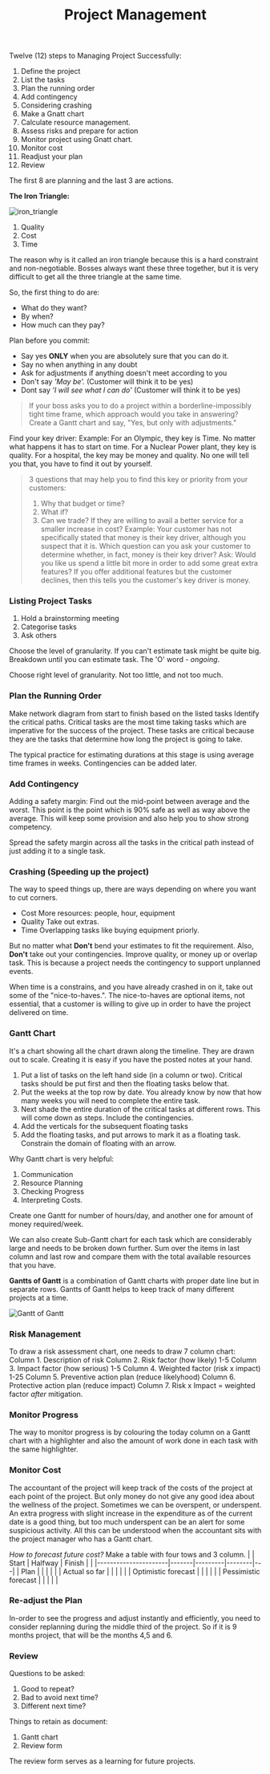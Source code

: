 ﻿---
layout: post
title: Project Management
categories: [Research, Tech]
---


Twelve (12) steps to Managing Project Successfully:

1. Define the project
2. List the tasks
3. Plan the running order
4. Add contingency
5. Considering crashing
6. Make a Gnatt chart
7. Calculate resource management.
8. Assess risks and prepare for action 
9. Monitor project using Gnatt chart.
10. Monitor cost
11. Readjust your plan
12. Review

The first 8 are planning and the last 3 are actions. 

**The Iron Triangle:**

![iron_triangle]({{site.baseurl}}/assets/img/2023-03-04-project_management_iron_triangle.jpg)

1. Quality
2. Cost
3. Time

The reason why is it called an iron triangle because this is a hard constraint and non-negotiable. Bosses always want these three together, but it is very difficult to get all the three triangle at the same time. 

So, the first thing to do are:

- What do they want?
- By when?
- How much can they pay?

Plan before you commit:

- Say yes **ONLY** when you are absolutely sure that you can do it.
- Say no when anything in any doubt
- Ask for adjustments if anything doesn't meet according to you
- Don't say *'May be'.* (Customer will think it to be yes)
- Dont say *'I will see what I can do'* (Customer will think it to be yes)

> If your boss asks you to do a project within a borderline-impossibly tight time frame, which approach would you take in answering?
> Create a Gantt chart and say, "Yes, but only with adjustments."

Find your key driver: 
Example: For an Olympic, they key is Time. No matter what happens it has to start on time. For a Nuclear Power plant, they key is quality. For a hospital, the key may be money and quality. 
No one will tell you that, you have to find it out by yourself. 

> 3 questions that may help you to find this key or priority from your customers:
> 1. Why that budget or time?
> 2. What if?
> 3. Can we trade? If they are willing to avail a better service for a smaller increase in cost?
> Example: Your customer has not specifically stated that money is their key driver, although you suspect that it is. Which question can you ask your customer to determine whether, in fact, money is their key driver?
> Ask: Would you like us spend a little bit more in order to add some great extra features?
> If you offer additional features but the customer declines, then this tells you the customer's key driver is money.

### Listing Project Tasks

1. Hold a brainstorming meeting
2. Categorise tasks
3. Ask others

Choose the level of granularity. If you can't estimate task might be quite big. Breakdown until you can estimate task. The 'O' word - *ongoing*.

Choose right level of granularity. Not too little, and not too much. 

### Plan the Running Order

Make network diagram from start to finish based on the listed tasks
Identify the critical paths. Critical tasks are the most time taking tasks which are imperative for the success of the project. These tasks are critical because they are the tasks that determine how long the project is going to take.

The typical practice for estimating durations at this stage is using average time frames in weeks. Contingencies can be added later.

### Add Contingency

Adding a safety margin:  Find out the mid-point between average and the worst. This point is the point which is 90% safe as well as way above the average. This will keep some provision and also help you to show strong competency.

Spread the safety margin across all the tasks in the critical path instead of just adding it to a single task. 

### Crashing (Speeding up the project)

The way to speed things up, there are ways depending on where you want to cut corners. 
- Cost
	More resources: people, hour, equipment
-  Quality
	Take out extras.
- Time
	Overlapping tasks like buying equipment priorly. 

But no matter what **Don't** bend your estimates to fit the requirement. 
Also, **Don't** take out your contingencies. Improve quality, or money up or overlap task. This is because a project needs the contingency to support unplanned events.

When time is a constrains, and you have already crashed in on it, take out some of the "nice-to-haves.". The nice-to-haves are optional items, not essential, that a customer is willing to give up in order to have the project delivered on time.

### Gantt Chart

It's a chart showing all the chart drawn along the timeline. They are drawn out to scale. 
Creating it is easy if you have the posted notes at your hand. 

1. Put a list of tasks on the left hand side (in a column or two). Critical tasks should be put first and then the floating tasks below that. 
2. Put the weeks at the top row by date. You already know by now that how many weeks you will need to complete the entire task. 
3. Next shade the entire duration of the critical tasks at different rows. This will come down as steps. Include the contingencies. 
4. Add the verticals for the subsequent floating tasks 
5. Add the floating tasks, and put arrows to mark it as a floating task. Constrain the domain of floating with an arrow. 


Why Gantt chart is very helpful:

1. Communication 
2. Resource Planning
3.  Checking Progress
4. Interpreting Costs.

Create one Gantt for number of hours/day, and another one for amount of money required/week. 

We can also create Sub-Gantt chart for each task which are considerably large and needs to be broken down further. 
Sum over the items in last column and last row and compare them with the total available resources that you have. 

**Gantts of Gantt** is a combination of Gantt charts with proper date line but in separate rows. Gantts of Gantt helps to keep track of many different projects at a time. 

![Gantt of Gantt](https://media.licdn.com/dms/image/C5612AQFQKKC_23y3MA/article-cover_image-shrink_600_2000/0/1539607278910?e=2147483647&v=beta&t=K2elNvQ4JK99p0rg_eCRyuiaMobv7ZZGwv1yYhFKt5U)

### Risk Management 

To draw a risk assessment chart, one needs to draw 7 column chart:
Column 1. Description of risk
Column 2. Risk factor (how likely) 1-5
Column 3. Impact factor (how serious) 1-5
Column 4. Weighted factor (risk x impact) 1-25
Column 5. Preventive action plan (reduce likelyhood)
Column 6. Protective action plan (reduce impact)
Column 7. Risk x Impact = weighted factor *after* mitigation. 

### Monitor Progress

The way to monitor progress is by colouring the today column on a Gantt chart with a highlighter and also the amount of work done in each task with the same highlighter. 

### Monitor Cost

The accountant of the project will keep track of the costs of the project at each point of the project. But only money do not give any good idea about the wellness of the project. Sometimes we can be overspent, or underspent. 
An extra progress with slight increase in the expenditure as of the current date is a good thing, but too much underspent can be an alert for some suspicious activity. 
All this can be understood when the accountant sits with the project manager who has a Gantt chart. 

*How to forecast future cost?*
Make a table with four tows and 3 column.
|                      | Start | Halfway | Finish |   |
|----------------------|-------|---------|--------|---|
| Plan                 |       |         |        |   |
| Actual so far        |       |         |        |   |
| Optimistic forecast  |       |         |        |   |
| Pessimistic forecast |       |         |        |   |

### Re-adjust the Plan

In-order to see the progress and adjust instantly and efficiently, you need to consider replanning during the middle third of the project. 
So if it is 9 months project, that will be the months 4,5 and 6. 

### Review

Questions to be asked:
1. Good to repeat?
2. Bad to avoid next time?
3. Different next time? 

Things to retain as document:
1. Gantt chart
2. Review form

The review form serves as a learning for future projects.

 
